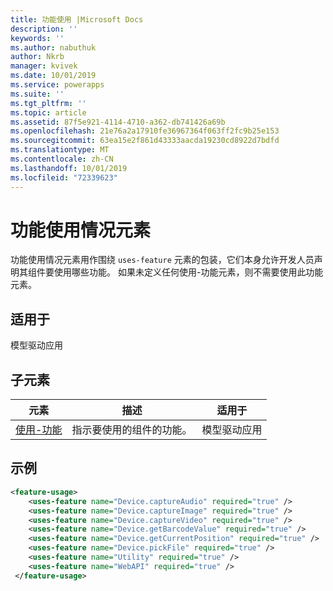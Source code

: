 ```yaml
---
title: 功能使用 |Microsoft Docs
description: ''
keywords: ''
ms.author: nabuthuk
author: Nkrb
manager: kvivek
ms.date: 10/01/2019
ms.service: powerapps
ms.suite: ''
ms.tgt_pltfrm: ''
ms.topic: article
ms.assetid: 87f5e921-4114-4710-a362-db741426a69b
ms.openlocfilehash: 21e76a2a17910fe36967364f063ff2fc9b25e153
ms.sourcegitcommit: 63ea15e2f861d43333aacda19230cd8922d7bdfd
ms.translationtype: MT
ms.contentlocale: zh-CN
ms.lasthandoff: 10/01/2019
ms.locfileid: "72339623"
---
```

# <a name="feature-usage-element"></a>功能使用情况元素

功能使用情况元素用作围绕 `uses-feature` 元素的包装，它们本身允许开发人员声明其组件要使用哪些功能。 如果未定义任何使用-功能元素，则不需要使用此功能元素。

## <a name="available-for"></a>适用于

模型驱动应用

## <a name="child-elements"></a>子元素

|元素|描述|适用于|
|--|--|-----|
|[使用-功能](uses-feature.md)|指示要使用的组件的功能。|模型驱动应用|


## <a name="example"></a>示例

```XML
<feature-usage>
    <uses-feature name="Device.captureAudio" required="true" />
    <uses-feature name="Device.captureImage" required="true" />
    <uses-feature name="Device.captureVideo" required="true" />
    <uses-feature name="Device.getBarcodeValue" required="true" />
    <uses-feature name="Device.getCurrentPosition" required="true" />
    <uses-feature name="Device.pickFile" required="true" />
    <uses-feature name="Utility" required="true" />
    <uses-feature name="WebAPI" required="true" />
 </feature-usage>
```

